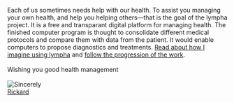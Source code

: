 

<script>
document.getElementById( "indexsmall").style.backgroundColor="#EFAB00";
document.getElementById( "indextext").style.color="#000000";
document.getElementById( "index").className="menu2active";
</script>
Each of us sometimes needs help with our health. To assist you managing your own health, and help you helping others—that is the goal of the <span class="sc">lympha</span> project. It is a free and transparant digital platform for managing health. The finished computer program is thought to consolidate different medical protocols and compare them with data from the patient. It would enable computers to propose diagnostics and treatments. <a href="http://rickardhultgren.github.io/lympha/about#use">Read about how I imagine using <span class="sc">lympha</span></a> and <a href="http://rickardhultgren.github.io/lympha/about#progress">follow the progression of the work</a>.
<br><br>
Wishing you good health management
<br><br>
<a href="https://github.com/RickardHultgren"><img src="https://avatars3.githubusercontent.com/u/16224494?v=3&s=80" style="float:left;" /></a>Sincerely<br><a href="https://github.com/RickardHultgren">Rickard</a>
<br><br>
